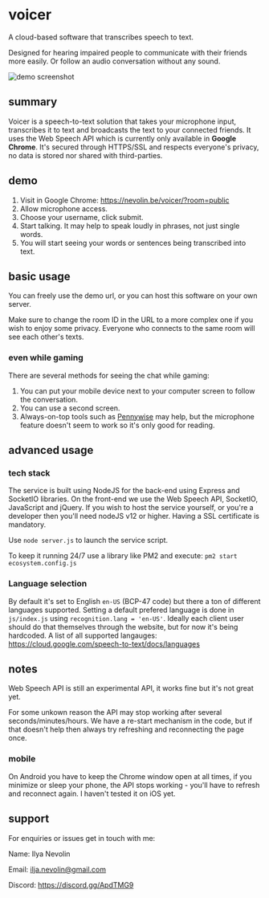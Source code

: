 # voicer
A cloud-based software that transcribes speech to text.

Designed for hearing impaired people to communicate with their friends more easily. Or follow an audio conversation without any sound.

![demo screenshot](https://i.imgur.com/X0M8uz5.jpg)

## summary
Voicer is a speech-to-text solution that takes your microphone input, transcribes it to text and broadcasts the text to your connected friends.
It uses the Web Speech API which is currently only available in **Google Chrome**. It's secured through HTTPS/SSL and respects everyone's privacy, no data is stored nor shared with third-parties.

## demo
1. Visit in Google Chrome: https://nevolin.be/voicer/?room=public
2. Allow microphone access.
3. Choose your username, click submit.
4. Start talking. It may help to speak loudly in phrases, not just single words.
5. You will start seeing your words or sentences being transcribed into text.

## basic usage
You can freely use the demo url, or you can host this software on your own server.

Make sure to change the room ID in the URL to a more complex one if you wish to enjoy some privacy.
Everyone who connects to the same room will see each other's texts.

### even while gaming
There are several methods for seeing the chat while gaming:

1. You can put your mobile device next to your computer screen to follow the conversation.
2. You can use a second screen.
3. Always-on-top tools such as [Pennywise](https://github.com/kamranahmedse/pennywise) may help, but the microphone feature doesn't seem to work so it's only good for reading.

## advanced usage

### tech stack
The service is built using NodeJS for the back-end using Express and SocketIO libraries. On the front-end we use the Web Speech API, SocketIO, JavaScript and jQuery.
If you wish to host the service yourself, or you're a developer then you'll need nodeJS v12 or higher. Having a SSL certificate is mandatory.

Use `node server.js` to launch the service script.

To keep it running 24/7 use a library like PM2 and execute: `pm2 start ecosystem.config.js`

### Language selection
By default it's set to English `en-US` (BCP-47 code) but there a ton of different languages supported. Setting a default prefered language is done in `js/index.js` using `recognition.lang = 'en-US'`. Ideally each client user should do that themselves through the website, but for now it's being hardcoded. A list of all supported langauges: https://cloud.google.com/speech-to-text/docs/languages

## notes
Web Speech API is still an experimental API, it works fine but it's not great yet.

For some unkown reason the API may stop working after several seconds/minutes/hours. We have a re-start mechanism in the code, but if that doesn't help then always try refreshing and reconnecting the page once.

### mobile
On Android you have to keep the Chrome window open at all times, if you minimize or sleep your phone, the API stops working - you'll have to refresh and reconnect again. I haven't tested it on iOS yet.

## support
For enquiries or issues get in touch with me:

Name: Ilya Nevolin

Email: ilja.nevolin@gmail.com

Discord: https://discord.gg/ApdTMG9


